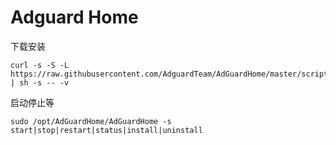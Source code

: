 # Adguard Home

下载安装

```text
curl -s -S -L https://raw.githubusercontent.com/AdguardTeam/AdGuardHome/master/scripts/install.sh | sh -s -- -v
```

启动停止等

```text
sudo /opt/AdGuardHome/AdGuardHome -s start|stop|restart|status|install|uninstall
```


